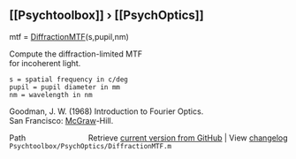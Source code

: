 ## [[Psychtoolbox]] &#8250; [[PsychOptics]]

mtf = [DiffractionMTF](DiffractionMTF)(s,pupil,nm)  
  
Compute the diffraction-limited MTF  
for incoherent light.  
  
    s = spatial frequency in c/deg  
    pupil = pupil diameter in mm  
    nm = wavelength in nm  
  
Goodman, J. W. (1968) Introduction to Fourier Optics.   
San Francisco: [McGraw](McGraw)-Hill.  




<div class="code_header" style="text-align:right;">
  <span style="float:left;">Path&nbsp;&nbsp;</span> <span class="counter">Retrieve <a href=
  "https://raw.github.com/Psychtoolbox-3/Psychtoolbox-3/beta/Psychtoolbox/PsychOptics/DiffractionMTF.m">current version from GitHub</a> | View <a href=
  "https://github.com/Psychtoolbox-3/Psychtoolbox-3/commits/beta/Psychtoolbox/PsychOptics/DiffractionMTF.m">changelog</a></span>
</div>
<div class="code">
  <code>Psychtoolbox/PsychOptics/DiffractionMTF.m</code>
</div>

